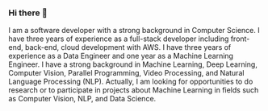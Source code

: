 ### Hi there 👋

I am a software developer with a strong background in Computer Science. I have three years of experience as a full-stack developer including front-end, back-end, cloud development with AWS. I have three years of experience as a Data Engineer and one year as a Machine Learning Engineer. I have a strong background in Machine Learning, Deep Learning, Computer Vision, Parallel Programming, Video Processing, and Natural Language Processing (NLP). Actually, I am looking for opportunities to do research or to participate in projects about Machine Learning in fields such as Computer Vision, NLP, and Data Science.

<!--
**davidGCR/davidGCR** is a ✨ _special_ ✨ repository because its `README.md` (this file) appears on your GitHub profile.

Here are some ideas to get you started:

- 🔭 I’m currently working on ...
- 🌱 I’m currently learning ...
- 👯 I’m looking to collaborate on ...
- 🤔 I’m looking for help with ...
- 💬 Ask me about ...
- 📫 How to reach me: ...
- 😄 Pronouns: ...
- ⚡ Fun fact: ...
-->
